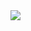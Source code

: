 <img   align="left" src="https://github-readme-stats.vercel.app/api?username=JetCrab&locale=cn&line_height=33&show_icons=true&hide=&theme=dark&rank_icon=github"/>
